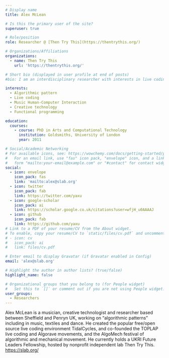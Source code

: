 ```yaml
---
# Display name
title: Alex McLean

# Is this the primary user of the site?
superuser: true

# Role/position
role: Researcher @ [Then Try This](https://thentrythis.org/)

# Organizations/Affiliations
organizations:
  - name: Then Try This
    url: 'https://thentrythis.org/'

# Short bio (displayed in user profile at end of posts)
#bio: I am an interdisciplinary researcher with interests in live coding and algorithmic patterns, including in music, textiles and dance.

interests:
  - Algorithmic pattern
  - Live coding
  - Music Human-Computer Interaction
  - Creative technology
  - Functional programming

education:
  courses:
    - course: PhD in Arts and Computational Technology
      institution: Goldsmiths, University of London
      year: 2011

# Social/Academic Networking
# For available icons, see: https://wowchemy.com/docs/getting-started/page-builder/#icons
#   For an email link, use "fas" icon pack, "envelope" icon, and a link in the
#   form "mailto:your-email@example.com" or "#contact" for contact widget.
social:
  - icon: envelope
    icon_pack: fas
    link: 'mailto:alex@slab.org'
  - icon: twitter
    icon_pack: fab
    link: https://twitter.com/yaxu
  - icon: google-scholar
    icon_pack: ai
    link: https://scholar.google.co.uk/citations?user=wfjH_u0AAAAJ
  - icon: github
    icon_pack: fab
    link: https://github.com/yaxu
# Link to a PDF of your resume/CV from the About widget.
# To enable, copy your resume/CV to `static/files/cv.pdf` and uncomment the lines below.
# - icon: cv
#   icon_pack: ai
#   link: files/cv.pdf

# Enter email to display Gravatar (if Gravatar enabled in Config)
email: 'alex@slab.org'

# Highlight the author in author lists? (true/false)
highlight_name: false

# Organizational groups that you belong to (for People widget)
#   Set this to `[]` or comment out if you are not using People widget.
user_groups:
  - Researchers
---
```


Alex McLean is a musician, creative technologist and researcher based between Sheffield and Penryn UK, working on “algorithmic patterns” including in music, textiles and dance. He created the popular free/open source live coding environment TidalCycles, and co-founded the TOPLAP live coding and Algorave movements, and the AlgoMech festival of algorithmic and mechanical movement. He currently holds a UKRI Future Leaders Fellowship, hosted by nonprofit independent lab Then Try This. https://slab.org/
